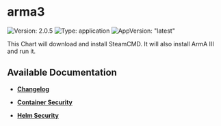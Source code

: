 # arma3

![Version: 2.0.5](https://img.shields.io/badge/Version-2.0.5-informational?style=flat-square) ![Type: application](https://img.shields.io/badge/Type-application-informational?style=flat-square) ![AppVersion: "latest"](https://img.shields.io/badge/AppVersion-"latest"-informational?style=flat-square)

This Chart will download and install SteamCMD. It will also install ArmA III and run it.

## Available Documentation

- [**Changelog**](CHANGELOG)

- [**Container Security**](container-security)

- [**Helm Security**](helm-security)

